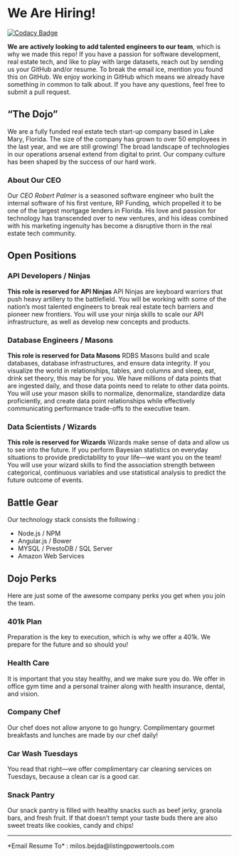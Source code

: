# We Are Hiring!

[![Codacy Badge](https://api.codacy.com/project/badge/Grade/94d4382f8fd54877b0c5549eed91a25b)](https://www.codacy.com?utm_source=github.com&utm_medium=referral&utm_content=HomeValueDotCom/We-Are-Hiring&utm_campaign=badger)

**We are actively looking to add talented engineers to our team**, which is why we made this repo! If you have a passion for software development, real estate tech, and like to play with large datasets, reach out by sending us your GitHub and/or resume. To break the email ice, mention you found this on GitHub. We enjoy working in GitHub which means we already have something in common to talk about. If you have any questions, feel free to submit a pull request. 


## “The Dojo”
We are a fully funded real estate tech start-up company based in Lake Mary, Florida. The size of the company has grown to over 50 employees in the last year, and we are still growing! The broad landscape of technologies in our operations arsenal extend from digital to print. Our company culture has been shaped by the success of our hard work.

### About Our CEO
Our *CEO Robert Palmer* is a seasoned software engineer who built the internal software of his first venture, RP Funding, which propelled it to be one of the largest mortgage lenders in Florida. His love and passion for technology has transcended over to new ventures, and his ideas combined with his marketing ingenuity has become a disruptive thorn in the real estate tech community. 

## Open Positions
### API Developers / Ninjas
**This role is reserved for API Ninjas** API Ninjas are keyboard warriors that push heavy artillery to the battlefield. You will be working with some of the nation’s most talented engineers to break real estate tech barriers and pioneer new frontiers. You will use your ninja skills to scale our API infrastructure, as well as develop new concepts and products.  

### Database Engineers / Masons
**This role is reserved for Data Masons** RDBS Masons build and scale databases, database infrastructures, and ensure data integrity. If you visualize the world in relationships, tables, and columns and sleep, eat, drink set theory, this may be for you. We have millions of data points that are ingested daily, and those data points need to relate to other data points. You will use your mason skills to normalize, denormalize, standardize data proficiently, and create data point relationships while effectively communicating performance trade-offs to the executive team. 

### Data Scientists / Wizards
**This role is reserved for Wizards** Wizards make sense of data and allow us to see into the future. If you perform Bayesian statistics on everyday situations to provide predictability to your life—we want you on the team! You will use your wizard skills to find the association strength between categorical, continuous variables and use statistical analysis to predict the future outcome of events. 


## Battle Gear 
Our technology stack consists the following :
- Node.js / NPM
- Angular.js / Bower
- MYSQL / PrestoDB / SQL Server
- Amazon Web Services 


## Dojo Perks
Here are just some of the awesome company perks you get when you join the team. 

### 401k Plan 
Preparation is the key to execution, which is why we offer a 401k. We prepare for the future and so should you!

### Health Care 
It is important that you stay healthy, and we make sure you do. We offer in office gym time and a personal trainer along with health insurance, dental, and vision.

### Company Chef 
Our chef does not allow anyone to go hungry. Complimentary gourmet breakfasts and lunches are made by our chef daily!

### Car Wash Tuesdays
You read that right—we offer complimentary car cleaning services on Tuesdays, because a clean car is a good car. 

### Snack Pantry 
Our snack pantry is filled with healthy snacks such as beef jerky, granola bars, and fresh fruit. If that doesn’t tempt your taste buds there are also sweet treats like cookies, candy and chips!

<hr>
*Email Resume To* : milos.bejda@listingpowertools.com

